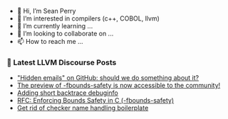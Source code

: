 - 👋 Hi, I’m Sean Perry
- 👀 I’m interested in compilers (c++, COBOL, llvm)
- 🌱 I’m currently learning ...
- 💞️ I’m looking to collaborate on ...
- 📫 How to reach me ...

<!---
s66perry/s66perry is a ✨ special ✨ repository because its `README.md` (this file) appears on your GitHub profile.
You can click the Preview link to take a look at your changes.
--->
### 📕 Latest LLVM Discourse Posts

<!-- DISCOURSE-LLVM:START -->
- [&quot;Hidden emails&quot; on GitHub: should we do something about it?](https://discourse.llvm.org/t/hidden-emails-on-github-should-we-do-something-about-it/74223?page=4#post_78)
- [The preview of -fbounds-safety is now accessible to the community!](https://discourse.llvm.org/t/the-preview-of-fbounds-safety-is-now-accessible-to-the-community/84221#post_1)
- [Adding short backtrace debuginfo](https://discourse.llvm.org/t/adding-short-backtrace-debuginfo/84187#post_6)
- [RFC: Enforcing Bounds Safety in C &lpar;-fbounds-safety&rpar;](https://discourse.llvm.org/t/rfc-enforcing-bounds-safety-in-c-fbounds-safety/70854?page=8#post_153)
- [Get rid of checker name handling boilerplate](https://discourse.llvm.org/t/get-rid-of-checker-name-handling-boilerplate/84088#post_7)
<!-- DISCOURSE-LLVM:END -->
